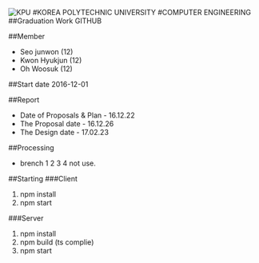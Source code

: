 ![KPU](https://firebasestorage.googleapis.com/v0/b/m2mproject-d7ae6.appspot.com/o/%ED%95%9C%EA%B5%AD%EC%82%B0%EC%97%85%EA%B8%B0%EC%88%A0%EB%8C%80%ED%95%99%EA%B5%90%EB%A1%9C%EA%B3%A0.jpg?alt=media&token=98517078-3bd0-4490-b05a-19f3015fe5d8)
#KOREA POLYTECHNIC UNIVERSITY
#COMPUTER ENGINEERING
##Graduation Work GITHUB

##Member
* Seo junwon (12)
* Kwon Hyukjun (12)
* Oh Woosuk (12)


##Start date
2016-12-01

##Report
* Date of Proposals & Plan - 16.12.22
* The Proposal date - 16.12.26
* The Design date - 17.02.23

##Processing
* brench 1 2 3 4 not use.

##Starting
###Client
1. npm install
2. npm start 

###Server
1. npm install
2. npm build (ts complie)
3. npm start
